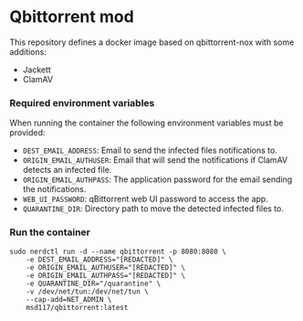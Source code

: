# Qbittorrent mod

This repository defines a docker image based on qbittorrent-nox with some additions:
- Jackett
- ClamAV

### Required environment variables

When running the container the following environment variables must be provided:
- `DEST_EMAIL_ADDRESS`: Email to send the infected files notifications to.
- `ORIGIN_EMAIL_AUTHUSER`: Email that will send the notifications if ClamAV detects an infected file.
- `ORIGIN_EMAIL_AUTHPASS`: The application password for the email sending the notifications.
- `WEB_UI_PASSWORD`: qBittorrent web UI password to access the app.
- `QUARANTINE_DIR`: Directory path to move the detected infected files to.

### Run the container

```shell
sudo nerdctl run -d --name qbittorrent -p 8080:8080 \
    -e DEST_EMAIL_ADDRESS="[REDACTED]" \
    -e ORIGIN_EMAIL_AUTHUSER="[REDACTED]" \
    -e ORIGIN_EMAIL_AUTHPASS="[REDACTED]" \
    -e QUARANTINE_DIR="/quarantine" \
    -v /dev/net/tun:/dev/net/tun \
    --cap-add=NET_ADMIN \
    msd117/qbittorrent:latest
```

